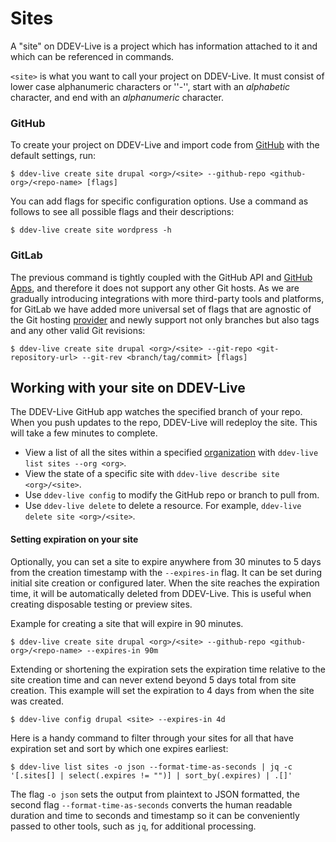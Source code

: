 # Sites

A "site" on DDEV-Live is a project which has information attached to it and which can be referenced in commands.

`<site>` is what you want to call your project on DDEV-Live. It must consist of lower case alphanumeric characters or ''-'', start with an _alphabetic_ character, and end with an _alphanumeric_ character.

### GitHub

To create your project on DDEV-Live and import code from [GitHub](github.md) with the default settings, run:
```
$ ddev-live create site drupal <org>/<site> --github-repo <github-org>/<repo-name> [flags]
```

You can add flags for specific configuration options. Use a command as follows to see all possible flags and their descriptions:
```
$ ddev-live create site wordpress -h
```

### GitLab

The previous command is tightly coupled with the GitHub API and [GitHub Apps](https://developer.github.com/apps/), and therefore it does not support any other Git hosts. As we are gradually introducing integrations with more third-party tools and platforms, for GitLab we have added more universal set of flags that are agnostic of the Git hosting [provider](https://docs.ddev.com/providers/) and newly support not only branches but also tags and any other valid Git revisions:
```
$ ddev-live create site drupal <org>/<site> --git-repo <git-repository-url> --git-rev <branch/tag/commit> [flags]
```


## Working with your site on DDEV-Live
The DDEV-Live GitHub app watches the specified branch of your repo. When you push updates to the repo, DDEV-Live will redeploy the site. This will take a few minutes to complete.

- View a list of all the sites within a specified [organization](organizations.md) with `ddev-live list sites --org <org>`.
- View the state of a specific site with `ddev-live describe site <org>/<site>`.
- Use `ddev-live config` to modify the GitHub repo or branch to pull from.
- Use `ddev-live delete` to delete a resource. For example, `ddev-live delete site <org>/<site>`.

#### Setting expiration on your site
Optionally, you can set a site to expire anywhere from 30 minutes to 5 days from the creation timestamp with the `--expires-in` flag. It can be set during initial site creation or configured later. When the site reaches the expiration time, it will be automatically deleted from DDEV-Live. This is useful when creating disposable testing or preview sites.

Example for creating a site that will expire in 90 minutes.
```
$ ddev-live create site drupal <org>/<site> --github-repo <github-org>/<repo-name> --expires-in 90m
```

Extending or shortening the expiration sets the expiration time relative to the site creation time and can never extend beyond 5 days total from site creation.
This example will set the expiration to 4 days from when the site was created.
```
$ ddev-live config drupal <site> --expires-in 4d
```

Here is a handy command to filter through your sites for all that have expiration set and sort by which one expires earliest:
```
$ ddev-live list sites -o json --format-time-as-seconds | jq -c '[.sites[] | select(.expires != "")] | sort_by(.expires) | .[]'
```

The flag `-o json` sets the output from plaintext to JSON formatted, the second flag `--format-time-as-seconds` converts the human readable duration and time to seconds and timestamp so it can be conveniently passed to other tools, such as `jq`, for additional processing.
